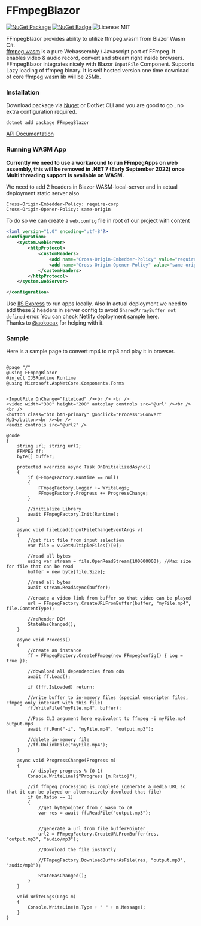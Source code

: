 # FFmpegBlazor

[![NuGet Package](https://img.shields.io/badge/nuget-v1.0.0.3%20Preview%204-orange.svg)](https://www.nuget.org/packages/FFmpegBlazor/)
[![NuGet Badge](https://buildstats.info/nuget/FFmpegBlazor)](https://www.nuget.org/packages/FFmpegBlazor/)
![License: MIT](https://img.shields.io/badge/License-MIT-blue.svg)

 
FFmpegBlazor provides ability to utilize ffmpeg.wasm from Blazor Wasm C#.\
[ffmpeg.wasm](https://github.com/ffmpegwasm/ffmpeg.wasm) is a pure Webassembly / Javascript  port of FFmpeg. It enables video & audio record, convert and stream right inside browsers.\
FFmpegBlazor integrates nicely with Blazor `InputFile` Component. Supports Lazy loading of ffmpeg binary. It is self hosted version one time download of core ffmpeg wasm lib will be 25Mb.


### Installation

Download package via  [Nuget](https://www.nuget.org/packages/FFmpegBlazor/)  or DotNet CLI and you are good to go , no extra configuration required.
```cli
dotnet add package FFmpegBlazor 
```
[API Documentation](https://github.com/sps014/FFmpegBlazor/wiki)

### Running WASM App

**Currently we need to use a workaround to run FFmpegApps on web assembly, this will be removed in .NET 7 (Early September 2022) once Multi threading support is available on WASM.**

We need to add 2 headers in Blazor WASM-local-server and in actual deployment static server also

```
Cross-Origin-Embedder-Policy: require-corp
Cross-Origin-Opener-Policy: same-origin
```
To do so we can create a `web.config` file in root of our project with content 
```xml
<?xml version="1.0" encoding="utf-8"?>
<configuration>
	<system.webServer>
		<httpProtocol>
			<customHeaders>
				<add name="Cross-Origin-Embedder-Policy" value="require-corp"/>
				<add name="Cross-Origin-Opener-Policy" value="same-origin"/>
			</customHeaders>
		</httpProtocol>
	</system.webServer>

</configuration>
```
Use [IIS Express](https://github.com/sps014/FFmpegBlazor/issues/9#issuecomment-1059950578) to run apps locally.
Also In actual deployment we need to add these 2 headers in server config to avoid `SharedArrayBuffer not defined` error.
You can check Netlify deployment [sample here](https://github.com/sps014/ffmpegBlazor-Deployed).
<br/>Thanks to [@aokocax](https://github.com/aokocax) for helping with it.

### Sample 
Here is a sample page to convert mp4 to mp3 and play it in browser.

```razor

@page "/"
@using FFmpegBlazor
@inject IJSRuntime Runtime
@using Microsoft.AspNetCore.Components.Forms


<InputFile OnChange="fileLoad" /><br /> <br />
<video width="300" height="200" autoplay controls src="@url" /><br /><br />
<button class="btn btn-primary" @onclick="Process">Convert Mp3</button><br /><br />
<audio controls src="@url2" />

@code
{
    string url; string url2;
    FFMPEG ff;
    byte[] buffer;

    protected override async Task OnInitializedAsync()
    {
        if (FFmpegFactory.Runtime == null)
        {
            FFmpegFactory.Logger += WriteLogs;
            FFmpegFactory.Progress += ProgressChange;
        }

        //initialize Library
        await FFmpegFactory.Init(Runtime);
    }

    async void fileLoad(InputFileChangeEventArgs v)
    {
        //get fist file from input selection
        var file = v.GetMultipleFiles()[0];

        //read all bytes
        using var stream = file.OpenReadStream(100000000); //Max size for file that can be read
        buffer = new byte[file.Size];

        //read all bytes
        await stream.ReadAsync(buffer);

        //create a video link from buffer so that video can be played
        url = FFmpegFactory.CreateURLFromBuffer(buffer, "myFile.mp4", file.ContentType);

        //reRender DOM
        StateHasChanged();
    }

    async void Process()
    {
        //create an instance
        ff = FFmpegFactory.CreateFFmpeg(new FFmpegConfig() { Log = true });

        //download all dependencies from cdn
        await ff.Load(); 

        if (!ff.IsLoaded) return;

        //write buffer to in-memory files (special emscripten files, Ffmpeg only interact with this file)
        ff.WriteFile("myFile.mp4", buffer);

        //Pass CLI argument here equivalent to ffmpeg -i myFile.mp4 output.mp3
        await ff.Run("-i", "myFile.mp4", "output.mp3");

        //delete in-memory file
        //ff.UnlinkFile("myFile.mp4");
    }

    async void ProgressChange(Progress m)
    {
         // display progress % (0-1)
        Console.WriteLine($"Progress {m.Ratio}");

        //if ffmpeg processing is complete (generate a media URL so that it can be played or alternatively download that file)
        if (m.Ratio == 1)
        {
            //get bytepointer from c wasm to c#
            var res = await ff.ReadFile("output.mp3");


            //generate a url from file bufferPointer
            url2 = FFmpegFactory.CreateURLFromBuffer(res, "output.mp3", "audio/mp3");

            //Download the file instantly

            //FFmpegFactory.DownloadBufferAsFile(res, "output.mp3", "audio/mp3");

            StateHasChanged();
        }
    }

    void WriteLogs(Logs m)
    {
        Console.WriteLine(m.Type + " " + m.Message);
    }
}
```
